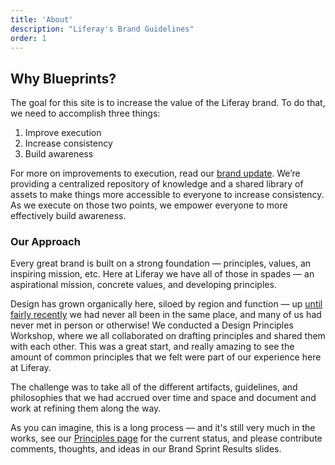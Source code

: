 ```yaml
---
title: 'About'
description: "Liferay's Brand Guidelines"
order: 1
---
```


## Why Blueprints?

The goal for this site is to increase the value of the Liferay brand. To do that, we need to accomplish three things:

1. Improve execution
1. Increase consistency
1. Build awareness

For more on improvements to execution, read our [brand update](/articles/2018/necessity-for-brand-updates/). We’re providing a centralized repository of knowledge and a shared library of assets to make things more accessible to everyone to increase consistency. As we execute on those two points, we empower everyone to more effectively build awareness.

### Our Approach

Every great brand is built on a strong foundation &mdash; principles, values, an inspiring mission, etc. Here at Liferay we have all of those in spades &mdash; an aspirational mission, concrete values, and developing principles.

Design has grown organically here, siloed by region and function &mdash; up [until fairly recently](/articles/2018/liferay-design-week-2018/) we had never all been in the same place, and many of us had never met in person or otherwise! We conducted a Design Principles Workshop, where we all collaborated on drafting principles and shared them with each other. This was a great start, and really amazing to see the amount of common principles that we felt were part of our experience here at Liferay.

The challenge was to take all of the different artifacts, guidelines, and philosophies that we had accrued over time and space and document and work at refining them along the way.

As you can imagine, this is a long process &mdash; and it's still very much in the works, see our [Principles page](/blueprints/principles) for the current status, and please contribute comments, thoughts, and ideas in our Brand Sprint Results slides.
